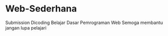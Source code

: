 # Web-Sederhana
Submission Dicoding Belajar Dasar Pemrograman Web
Semoga membantu jangan lupa pelajari
